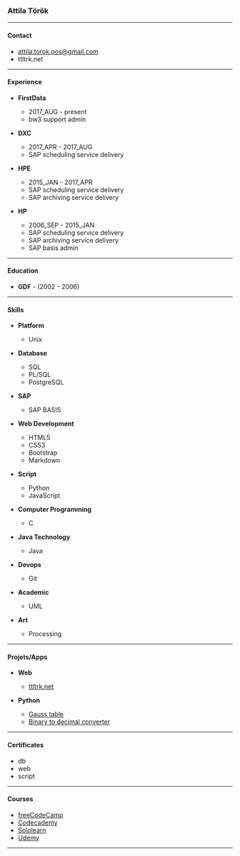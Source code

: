 
### Attila Török

---

#### Contact

  * attila.torok.pos@gmail.com
  * ttltrk.net

---

#### Experience

  * **FirstData**
  
    + 2017_AUG - present
    + bw3 support admin
  
  * **DXC** 
  
    + 2017_APR - 2017_AUG
    + SAP scheduling service delivery
  
  * **HPE** 
  
    + 2015_JAN - 2017_APR
    + SAP scheduling service delivery
    + SAP archiving service delivery
	
  * **HP** 
  
    + 2006_SEP - 2015_JAN
    + SAP scheduling service delivery
    + SAP archiving service delivery
    + SAP basis admin
    
---
    
#### Education

  * **GDF** - (2002 - 2006)

---

#### Skills

  * **Platform** 
  
    + Unix
  
  * **Database**
  
    + SQL
    + PL/SQL
    + PostgreSQL
  
  * **SAP**
  
    + SAP BASIS
  
  * **Web Development**
  
    + HTML5
    + CSS3
    + Bootstrap
    + Markdown
  
  * **Script**
  
    + Python
    + JavaScript
  
  * **Computer Programming**
  
    + C
  
  * **Java Technology**
  
    + Java
  
  * **Devops**
  
    + Git
  
  * **Academic**
  
    + UML
  
  * **Art**
  
    + Processing

---

#### Projets/Apps

  * **Web**
  
    + [ttltrk.net](http://ttltrk.net/)
  
  * **Python**
  
    + [Gauss table](https://github.com/ttltrk/PRG/blob/master/PY/APP/GT/README.MD)
    + [Binary to decimal converter](https://github.com/ttltrk/PRG/blob/master/PY/APP/BIN/README.MD)

---

#### Certificates

  * db
  * web
  * script

---

#### Courses

  * [freeCodeCamp](https://www.freecodecamp.org/ttltrk)
  * [Codecademy](https://www.codecademy.com/ttltrk)
  * [Sololearn](https://www.sololearn.com/Profile/3771981)
  * [Udemy](https://www.udemy.com/home/my-courses/learning/)
  
---

